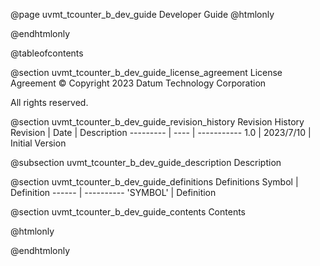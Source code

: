 @page uvmt_tcounter_b_dev_guide Developer Guide
@htmlonly
<div class="autonumbering">
@endhtmlonly


@tableofcontents


@section uvmt_tcounter_b_dev_guide_license_agreement License Agreement
© Copyright 2023 Datum Technology Corporation

All rights reserved.


@section uvmt_tcounter_b_dev_guide_revision_history Revision History
Revision  | Date | Description
--------- | ---- | -----------
1.0 | 2023/7/10 | Initial Version

@subsection uvmt_tcounter_b_dev_guide_description Description


@section uvmt_tcounter_b_dev_guide_definitions Definitions
Symbol | Definition
------ | ----------
 'SYMBOL' | Definition


@section uvmt_tcounter_b_dev_guide_contents Contents


@htmlonly
</div>
@endhtmlonly